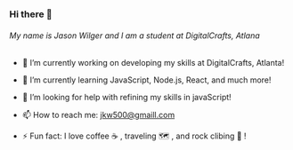 ### Hi there 👋
###### My name is Jason Wilger and I am a student at DigitalCrafts, Atlana

- 🔭 I’m currently working on developing my skills at DigitalCrafts, Atlanta!

- 🌱 I’m currently learning JavaScript, Node.js, React, and much more!

- 🤔 I’m looking for help with refining my skills in javaScript!

- 📫 How to reach me: jkw500@gmaill.com

- ⚡ Fun fact: I love coffee ☕ , traveling 🗺️ , and rock clibing 🧗 !

